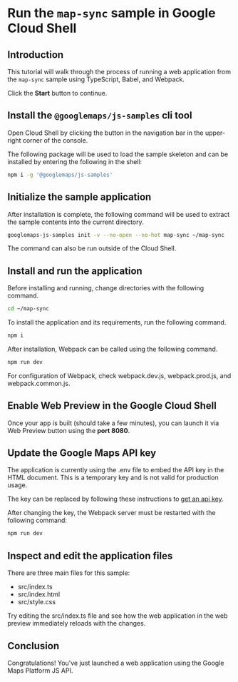 # Run the `map-sync` sample in Google Cloud Shell

<walkthrough-tutorial-duration duration="10"/>

## Introduction

This tutorial will walk through the process of running a web application from
the `map-sync` sample using TypeScript, Babel, and Webpack.

Click the **Start** button to continue.

## Install the `@googlemaps/js-samples` cli tool

Open Cloud Shell by clicking the
<walkthrough-cloud-shell-icon></walkthrough-cloud-shell-icon> button in the
navigation bar in the upper-right corner of the console.

The following package will be used to load the sample skeleton and can be
installed by entering the following in the shell:

```bash
npm i -g '@googlemaps/js-samples'
```

## Initialize the sample application

After installation is complete, the following command will be used to extract
the sample contents into the current directory.

```bash
googlemaps-js-samples init -v --no-open --no-hot map-sync ~/map-sync
```

The command can also be run outside of the Cloud Shell.

## Install and run the application

Before installing and running, change directories with the following command.

```bash
cd ~/map-sync
```

To install the application and its requirements, run the following command.

```bash
npm i
```

After installation, Webpack can be called using the following command.

```bash
npm run dev
```

For configuration of Webpack, check
<walkthrough-editor-open-file filePath="map-sync/webpack.dev.js">webpack.dev.js</walkthrough-editor-open-file>,
<walkthrough-editor-open-file filePath="map-sync/webpack.prod.js">webpack.prod.js</walkthrough-editor-open-file>,
and
<walkthrough-editor-open-file filePath="map-sync/webpack.common.js">webpack.common.js</walkthrough-editor-open-file>.

## Enable Web Preview in the Google Cloud Shell

Once your app is built (should take a few minutes), you can launch it via
<walkthrough-spotlight-pointer target="cloudshell" spotlightId="devshell-web-preview-button">Web
Preview button</walkthrough-spotlight-pointer> using the **port 8080**.

## Update the Google Maps API key

The application is currently using the
<walkthrough-editor-open-file filePath="map-sync/.env">.env</walkthrough-editor-open-file>
file to embed the API key in the HTML document. This is a temporary key and is
not valid for production usage.

The key can be replaced by following these instructions to
[get an api key](https://developers.google.com/maps/documentation/javascript/get-api-key).

After changing the key, the Webpack server must be restarted with the following
command:

```bash
npm run dev
```

## Inspect and edit the application files

There are three main files for this sample:

*   <walkthrough-editor-open-file filePath="map-sync/src/index.ts">src/index.ts</walkthrough-editor-open-file>
*   <walkthrough-editor-open-file filePath="map-sync/src/index.html">src/index.html</walkthrough-editor-open-file>
*   <walkthrough-editor-open-file filePath="map-sync/src/style.css">src/style.css</walkthrough-editor-open-file>

Try editing the <walkthrough-editor-open-file filePath="map-sync/src/index.ts">src/index.ts</walkthrough-editor-open-file> file and see how the web application in the web preview immediately reloads with the changes.

## Conclusion

<walkthrough-conclusion-trophy></walkthrough-conclusion-trophy>

Congratulations! You've just launched a web application using the Google Maps
Platform JS API.
